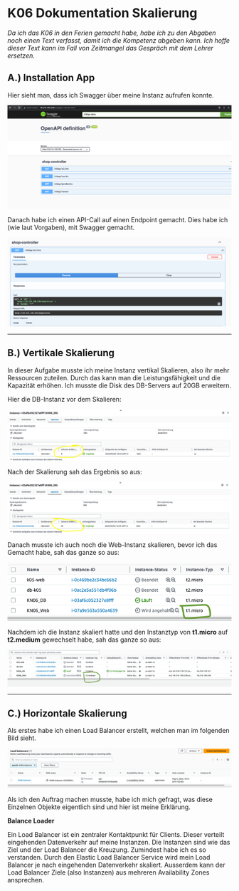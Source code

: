 # K06 Dokumentation Skalierung

*Da ich das K06 in den Ferien gemacht habe, habe ich zu den Abgaben noch einen Text verfasst, damit ich die Kompetenz abgeben kann. Ich hoffe dieser Text kann im Fall von Zeitmangel das Gespräch mit dem Lehrer ersetzen.*

## A.) Installation App

Hier sieht man, dass ich Swagger über meine Instanz aufrufen konnte.

<img src="./images/swagger.png">

Danach habe ich einen API-Call auf einen Endpoint gemacht. Dies habe ich (wie laut Vorgaben), mit Swagger gemacht.

<img src="./images/swaggerApiCall.png">

*** 

## B.) Vertikale Skalierung

In dieser Aufgabe musste ich meine Instanz vertikal Skalieren, also ihr mehr Ressourcen zuteilen. Durch das kann man die Leistungsfähigkeit und die Kapazität erhöhen. Ich musste die Disk des DB-Servers auf 20GB erweitern.

Hier die DB-Instanz vor dem Skalieren:

<img src="./images/DB-vorher.png">

Nach der Skalierung sah das Ergebnis so aus:

<img src="./images/DB-nacher.png">

Danach musste ich auch noch die Web-Instanz skalieren, bevor ich das Gemacht habe, sah das ganze so aus:

<img src="./images/Web-vorher.png">

Nachdem ich die Instanz skaliert hatte und den Instanztyp von **t1.micro** auf **t2.medium** gewechselt habe, sah das ganze so aus:

<img src="./images/Web-nacher.png">

***

## C.) Horizontale Skalierung

Als erstes habe ich einen Load Balancer erstellt, welchen man im folgenden Bild sieht.

<img src="./images/load-balancer.png">

Als ich den Auftrag machen musste, habe ich mich gefragt, was diese Einzelnen Objekte eigentlich sind und hier ist meine Erklärung.

**Balance Loader**

Ein Load Balancer ist ein zentraler Kontaktpunkt für Clients. Dieser verteilt eingehenden Datenverkehr auf meine Instanzen. Die Instanzen sind wie das Ziel und der Load Balancer die Kreuzung. Zumindest habe ich es so verstanden. Durch den Elastic Load Balancer Service wird mein Load Balancer je nach eingehenden Datenverkehr skaliert. Ausserdem kann der Load Balancer Ziele (also Instanzen) aus mehreren Availability Zones ansprechen. 




